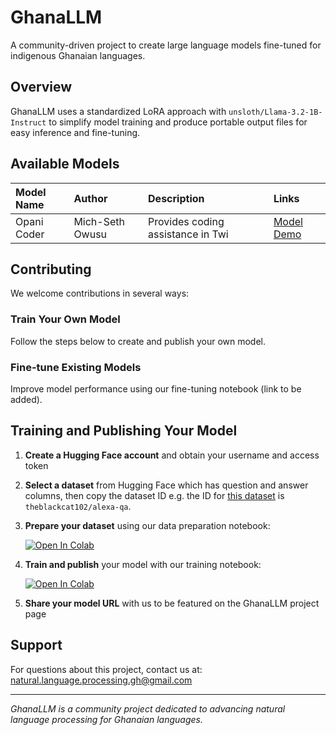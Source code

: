 # GhanaLLM

A community-driven project to create large language models fine-tuned for indigenous Ghanaian languages.

## Overview

GhanaLLM uses a standardized LoRA approach with `unsloth/Llama-3.2-1B-Instruct` to simplify model training and produce portable output files for easy inference and fine-tuning.

## Available Models

| **Model Name** | **Author** | **Description** | **Links** |
| :------------- | :------------- | :------------- | :------------- |
| Opani Coder | Mich-Seth Owusu | Provides coding assistance in Twi | [Model](https://michsethowusu/opani-coder_1b-merged-16bit)  [Demo](https://huggingface.co/spaces/michsethowusu/Opani-Coder-DEMO) |



## Contributing

We welcome contributions in several ways:

### Train Your Own Model
Follow the steps below to create and publish your own model.

### Fine-tune Existing Models
Improve model performance using our fine-tuning notebook (link to be added).

## Training and Publishing Your Model

1. **Create a Hugging Face account** and obtain your username and access token

2. **Select a dataset** from Hugging Face which has question and answer columns, then copy the dataset ID e.g. the ID for [this dataset](https://huggingface.co/datasets/theblackcat102/alexa-qa) is `theblackcat102/alexa-qa`.

3. **Prepare your dataset** using our data preparation notebook:

   [![Open In Colab](https://colab.research.google.com/assets/colab-badge.svg)](https://colab.research.google.com/drive/1445avuPRt9kjcr-cWO_NYSTBPIoHgksL?usp=sharing)

4. **Train and publish** your model with our training notebook:

   [![Open In Colab](https://colab.research.google.com/assets/colab-badge.svg)](https://colab.research.google.com/drive/1LdWBCwwIyKrNprhAJHos5ws0Kz-GgHug?usp=sharing)

5. **Share your model URL** with us to be featured on the GhanaLLM project page

## Support

For questions about this project, contact us at: natural.language.processing.gh@gmail.com

---

*GhanaLLM is a community project dedicated to advancing natural language processing for Ghanaian languages.*
